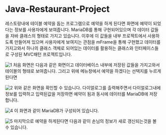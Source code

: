 # Java-Restaurant-Project

레스토랑내에 테이블 예약을 돕는 프로그램으로 예약을 하게 된다면 화면에 예약이 되었다는 정보를 사용자에게 보여줍니다. MariaDB를 통해 구현되어있으며 각 데이터 값들을 자바 클래스의 형태로 가지고 있습니다. 
이후에 이 값들을 내부 프로젝트에서 사용하도록 만들어져 있으며 
사용자에게 보여지는 관점을 mFrame을 통해 구현했고 데이터를 가지고와서 하나의 클래스 객체로 되어있는 데이터를 활용하는 클래스와 인터페이스들로 구성된 MVC패턴 프로젝트입니다.

![1](https://user-images.githubusercontent.com/52379503/130544400-1f2f9e34-4781-4cd7-a822-369d75bf761b.png)
처음 화면은 다음과 같은 화면이고 데이터베이스 내부에 저장된 값들을 가지고와서 테이블의 형태로 보여줍니다. 그리고 위에 메뉴창에서 예약을 하겠다는 선택지를 누르게 된다면

![2](https://user-images.githubusercontent.com/52379503/130544505-db96f072-6cf8-455a-9a24-e93f18224c6e.png)
위와 같은 화면을 확인할 수 있습니다. 다이얼로그를 출력해주면서 다이얼로그내에 정보를 입력하고 입력된값을 저장하면 예약이 됨과 동시에 데이터를 MariaDB에 저장합니다.

![4](https://user-images.githubusercontent.com/52379503/130544757-4861f1ab-dd9a-41bf-ba30-6bae3aa2b4f9.png)
이 화면과 같이 MariaDB가 구성되어 있습니다.

![5](https://user-images.githubusercontent.com/52379503/130544799-28164643-a408-4699-b35d-d8af8e5819fd.png)
마지막으로 예약을 하게된다면 다음과 같이 손님의 정보가 새로 갱신되는것을 볼 수 있습니다.



